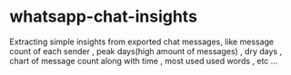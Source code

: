 # whatsapp-chat-insights

Extracting simple insights from exported chat messages, like message count of each sender , peak days(high amount of messages) , dry days , chart of message count along with time , most used used words , etc ...
